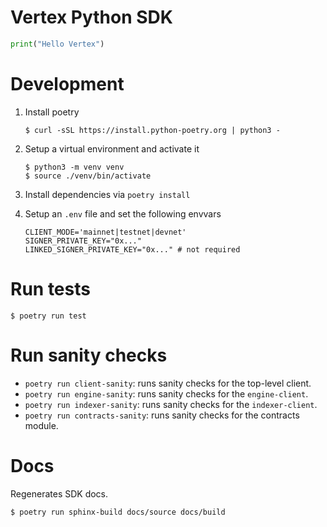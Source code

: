 # Vertex Python SDK

```python
print("Hello Vertex")
```

# Development

1. Install poetry
   ```
   $ curl -sSL https://install.python-poetry.org | python3 -
   ```
2. Setup a virtual environment and activate it

   ```
   $ python3 -m venv venv
   $ source ./venv/bin/activate
   ```

3. Install dependencies via `poetry install`
4. Setup an `.env` file and set the following envvars

   ```shell
   CLIENT_MODE='mainnet|testnet|devnet'
   SIGNER_PRIVATE_KEY="0x..."
   LINKED_SIGNER_PRIVATE_KEY="0x..." # not required
   ```

# Run tests

```
$ poetry run test
```

# Run sanity checks

- `poetry run client-sanity`: runs sanity checks for the top-level client.
- `poetry run engine-sanity`: runs sanity checks for the `engine-client`.
- `poetry run indexer-sanity`: runs sanity checks for the `indexer-client`.
- `poetry run contracts-sanity`: runs sanity checks for the contracts module.

# Docs

Regenerates SDK docs.

```
$ poetry run sphinx-build docs/source docs/build
```
